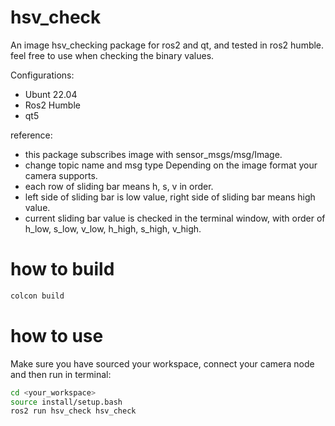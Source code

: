 # hsv_check
An image hsv_checking package for ros2 and qt, and tested in ros2 humble.
feel free to use when checking the binary values.

Configurations:
- Ubunt 22.04
- Ros2 Humble
- qt5

reference:
- this package subscribes image with sensor_msgs/msg/Image.
- change topic name and msg type Depending on the image format your camera supports.
- each row of sliding bar means h, s, v in order.
- left side of sliding bar is low value, right side of sliding bar means high value.
- current sliding bar value is checked in the terminal window, with order of h_low, s_low, v_low, h_high, s_high, v_high.


# how to build

```bash
colcon build
```

# how to use
Make sure you have sourced your workspace, connect your camera node and then run in terminal:

```bash
cd <your_workspace>
source install/setup.bash
ros2 run hsv_check hsv_check
```

